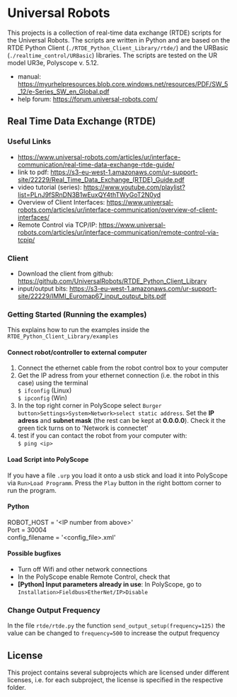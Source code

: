 # Universal Robots

This projects is a collection of real-time data exchange (RTDE) scripts for the 
Universal Robots. The scripts are written in Python and are based on the RTDE 
Python Client (`./RTDE_Python_Client_Library/rtde/`) and the URBasic 
(`./realtime_control/URBasic`) libraries. 
The scripts are tested on the UR model UR3e, Polyscope v. 5.12.
- manual: https://myurhelpresources.blob.core.windows.net/resources/PDF/SW_5_12/e-Series_SW_en_Global.pdf
- help forum: https://forum.universal-robots.com/

## Real Time Data Exchange (RTDE)
### Useful Links
- https://www.universal-robots.com/articles/ur/interface-communication/real-time-data-exchange-rtde-guide/
- link to pdf: https://s3-eu-west-1.amazonaws.com/ur-support-site/22229/Real_Time_Data_Exchange_(RTDE)_Guide.pdf
- video tutorial (series): https://www.youtube.com/playlist?list=PLnJ9fSRnDN3B1wEuxQY4thTWyGoT2N0yd
- Overview of Client Interfaces: https://www.universal-robots.com/articles/ur/interface-communication/overview-of-client-interfaces/
- Remote Control via TCP/IP: https://www.universal-robots.com/articles/ur/interface-communication/remote-control-via-tcpip/

### Client
- Download the client from github: https://github.com/UniversalRobots/RTDE_Python_Client_Library 
- input/output bits: https://s3-eu-west-1.amazonaws.com/ur-support-site/22229/IMMI_Euromap67_input_output_bits.pdf 

### Getting Started (Running the examples)
This explains how to run the examples inside the `RTDE_Python_Client_Library/examples`   

#### Connect robot/controller to external computer
1. Connect the ethernet cable from the robot control box to your computer
2. Get the IP adress from your ethernet connection (i.e. the robot in this case) using the terminal   
`$ ifconfig` (Linux)   
`$ ipconfig` (Win)
3. In the top right corner in PolyScope select `Burger button>Settings>System>Network>select static address`. Set the **IP adress** and **subnet mask** (the rest can be kept at **0.0.0.0**). Check it the green tick turns on to 'Network is connectet'
4. test if you can contact the robot from your computer with:   
`$ ping <ip>`

#### Load Script into PolyScope
If you have a file `.urp` you load it onto a usb stick and load it into PolyScope via `Run>Load Programm`. Press the `Play` button in the right bottom corner to run the program.

#### Python 
ROBOT_HOST = '\<IP number from above\>'   
Port = 30004   
config_filename = '\<config_file\>.xml'

#### Possible bugfixes
- Turn off Wifi and other network connections
- In the PolyScope enable Remote Control, check that
- **[Python] Input parameters already in use**: In PolyScope, go to `Installation>Fieldbus>EtherNet/IP>Disable` 

### Change Output Frequency
In the file `rtde/rtde.py` the function `send_output_setup(frequency=125)` the value can be changed to `frequency=500` to increase the output frequency

## License
This project contains several subprojects which are licensed under different licenses, 
i.e. for each subproject, the license is specified in the respective folder.


